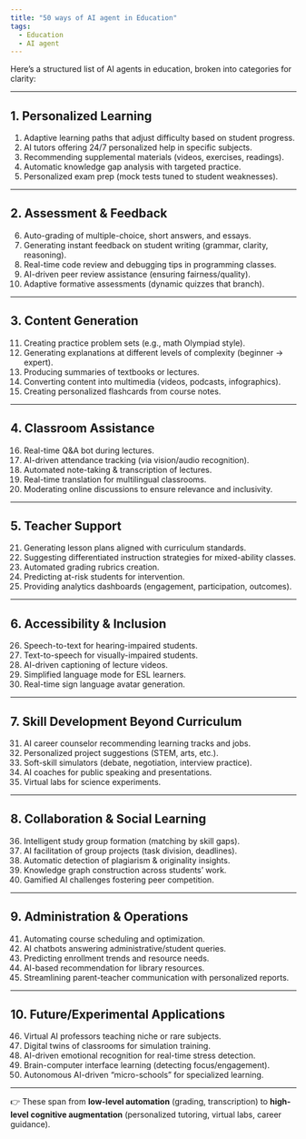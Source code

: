 ```yaml
---
title: "50 ways of AI agent in Education"
tags:
  - Education
  - AI agent
---
```


Here’s a structured list of AI agents in education, broken into categories for clarity:

---

## 1. **Personalized Learning**

1. Adaptive learning paths that adjust difficulty based on student progress.
2. AI tutors offering 24/7 personalized help in specific subjects.
3. Recommending supplemental materials (videos, exercises, readings).
4. Automatic knowledge gap analysis with targeted practice.
5. Personalized exam prep (mock tests tuned to student weaknesses).

---

## 2. **Assessment & Feedback**

6. Auto-grading of multiple-choice, short answers, and essays.
7. Generating instant feedback on student writing (grammar, clarity, reasoning).
8. Real-time code review and debugging tips in programming classes.
9. AI-driven peer review assistance (ensuring fairness/quality).
10. Adaptive formative assessments (dynamic quizzes that branch).

---

## 3. **Content Generation**

11. Creating practice problem sets (e.g., math Olympiad style).
12. Generating explanations at different levels of complexity (beginner → expert).
13. Producing summaries of textbooks or lectures.
14. Converting content into multimedia (videos, podcasts, infographics).
15. Creating personalized flashcards from course notes.

---

## 4. **Classroom Assistance**

16. Real-time Q\&A bot during lectures.
17. AI-driven attendance tracking (via vision/audio recognition).
18. Automated note-taking & transcription of lectures.
19. Real-time translation for multilingual classrooms.
20. Moderating online discussions to ensure relevance and inclusivity.

---

## 5. **Teacher Support**

21. Generating lesson plans aligned with curriculum standards.
22. Suggesting differentiated instruction strategies for mixed-ability classes.
23. Automated grading rubrics creation.
24. Predicting at-risk students for intervention.
25. Providing analytics dashboards (engagement, participation, outcomes).

---

## 6. **Accessibility & Inclusion**

26. Speech-to-text for hearing-impaired students.
27. Text-to-speech for visually-impaired students.
28. AI-driven captioning of lecture videos.
29. Simplified language mode for ESL learners.
30. Real-time sign language avatar generation.

---

## 7. **Skill Development Beyond Curriculum**

31. AI career counselor recommending learning tracks and jobs.
32. Personalized project suggestions (STEM, arts, etc.).
33. Soft-skill simulators (debate, negotiation, interview practice).
34. AI coaches for public speaking and presentations.
35. Virtual labs for science experiments.

---

## 8. **Collaboration & Social Learning**

36. Intelligent study group formation (matching by skill gaps).
37. AI facilitation of group projects (task division, deadlines).
38. Automatic detection of plagiarism & originality insights.
39. Knowledge graph construction across students’ work.
40. Gamified AI challenges fostering peer competition.

---

## 9. **Administration & Operations**

41. Automating course scheduling and optimization.
42. AI chatbots answering administrative/student queries.
43. Predicting enrollment trends and resource needs.
44. AI-based recommendation for library resources.
45. Streamlining parent-teacher communication with personalized reports.

---

## 10. **Future/Experimental Applications**

46. Virtual AI professors teaching niche or rare subjects.
47. Digital twins of classrooms for simulation training.
48. AI-driven emotional recognition for real-time stress detection.
49. Brain-computer interface learning (detecting focus/engagement).
50. Autonomous AI-driven “micro-schools” for specialized learning.

---

👉 These span from **low-level automation** (grading, transcription) to **high-level cognitive augmentation** (personalized tutoring, virtual labs, career guidance).
